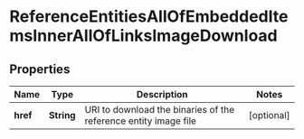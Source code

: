 

# ReferenceEntitiesAllOfEmbeddedItemsInnerAllOfLinksImageDownload


## Properties

| Name | Type | Description | Notes |
|------------ | ------------- | ------------- | -------------|
|**href** | **String** | URI to download the binaries of the reference entity image file |  [optional] |



